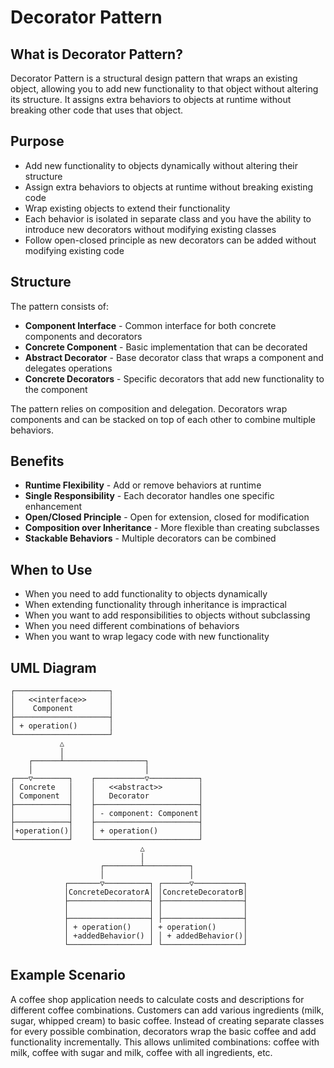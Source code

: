 # Decorator Pattern

## What is Decorator Pattern?

Decorator Pattern is a structural design pattern that wraps an existing object, allowing you to add new functionality to that object without altering its structure. It assigns extra behaviors to objects at runtime without breaking other code that uses that object.

## Purpose

- Add new functionality to objects dynamically without altering their structure
- Assign extra behaviors to objects at runtime without breaking existing code
- Wrap existing objects to extend their functionality
- Each behavior is isolated in separate class and you have the ability to introduce new decorators without modifying existing classes
- Follow open-closed principle as new decorators can be added without modifying existing code

## Structure

The pattern consists of:
- **Component Interface** - Common interface for both concrete components and decorators
- **Concrete Component** - Basic implementation that can be decorated
- **Abstract Decorator** - Base decorator class that wraps a component and delegates operations
- **Concrete Decorators** - Specific decorators that add new functionality to the component

The pattern relies on composition and delegation. Decorators wrap components and can be stacked on top of each other to combine multiple behaviors.

## Benefits

- **Runtime Flexibility** - Add or remove behaviors at runtime
- **Single Responsibility** - Each decorator handles one specific enhancement
- **Open/Closed Principle** - Open for extension, closed for modification
- **Composition over Inheritance** - More flexible than creating subclasses
- **Stackable Behaviors** - Multiple decorators can be combined

## When to Use

- When you need to add functionality to objects dynamically
- When extending functionality through inheritance is impractical
- When you want to add responsibilities to objects without subclassing
- When you need different combinations of behaviors
- When you want to wrap legacy code with new functionality

## UML Diagram

```
┌─────────────────────┐
│   <<interface>>     │
│    Component        │
├─────────────────────┤
│ + operation()       │
└─────────────────────┘
           △
           │
    ┌──────┴──────────────────┐
    │                         │
┌───▽────────┐    ┌───────────▽───────────┐
│ Concrete   │    │   <<abstract>>        │
│ Component  │    │   Decorator           │
├────────────┤    ├───────────────────────┤
│            │    │ - component: Component│
├────────────┤    ├───────────────────────┤
│+operation()│    │ + operation()         │
└────────────┘    └───────────────────────┘
                             △
                             │
                    ┌────────┴──────────┐
                    │                   │
            ┌───────▽──────────┐ ┌──────▽───────────┐
            │ConcreteDecoratorA│ │ConcreteDecoratorB│
            ├──────────────────┤ ├──────────────────┤
            │                  │ │                  │
            ├──────────────────┤ ├──────────────────┤
            │ + operation()    │ + operation()      │
            │ +addedBehavior() │ │ + addedBehavior()│
            └──────────────────┘ └──────────────────┘
```

## Example Scenario

A coffee shop application needs to calculate costs and descriptions for different coffee combinations. Customers can add various ingredients (milk, sugar, whipped cream) to basic coffee. Instead of creating separate classes for every possible combination, decorators wrap the basic coffee and add functionality incrementally. This allows unlimited combinations: coffee with milk, coffee with sugar and milk, coffee with all ingredients, etc.